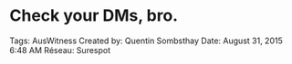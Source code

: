 # Check your DMs, bro.

Tags: AusWitness
Created by: Quentin Sombsthay
Date: August 31, 2015 6:48 AM
Réseau: Surespot